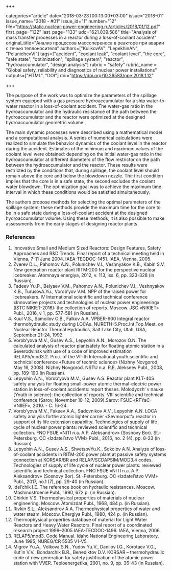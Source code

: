 +++

categories="article"
date="2018-03-23T00:13:00+03:00"
issue="2018-01"
issue_name="2018 - #01"
issue_id="1"
number="12"
file="https://static.nuclear-power-engineering.ru/articles/2018/01/12.pdf"
first_page="122"
last_page="133"
udc="621.039.586"
title="Analysis of mass transfer processes in a reactor during a loss-of-coolant accident"
original_title="Анализ процессов массопереноса в реакторе при аварии с течью теплоносителя"
authors=["KulikovAV", "LepekhinAN", "PolunichevVI"]
tags=["accident", "coolant leak", "coolant level", "the core", "safe state", "optimization", "spillage system", "reactor", "hydroaccumulator", "design analysis"]
rubric = "safety"
rubric_name = "Global safety, reliability and diagnostics of nuclear power installations"
outputs=["HTML", "DOI"]
doi="https://doi.org/10.26583/npe.2018.1.12"

+++

The purpose of the work was to optimize the parameters of the spillage system equipped with a gas pressure hydroaccumulator for a ship water-to-water reactor in a loss-of-coolant accident. The water-gas ratio in the hydroaccumulator and the hydraulic resistance of the path between the hydroaccumulator and the reactor were optimized at the designed hydroaccumulator geometric volume.

The main dynamic processes were described using a mathematical model and a computational analysis. A series of numerical calculations were realized to simulate the behavior dynamics of the coolant level in the reactor during the accident. Estimates of the minimum and maximum values of the coolant level were obtained: depending on the initial water-gas ratio in the hydroaccumulator at different diameters of the flow restrictor on the path between the hydroaccumulator and the reactor. These results were restricted by the conditions that, during spillage, the coolant level should remain above the core and below the blowdown nozzle. The first condition implies that the core is in a safe state, the second excludes the coolant water blowdown. The optimization goal was to achieve the maximum time interval in which these conditions would be satisfied simultaneously.

The authors propose methods for selecting the optimal parameters of the spillage system; these methods provide the maximum time for the core to be in a safe state during a loss-of-coolant accident at the designed hydroaccumulator volume. Using these methods, it is also possible to make assessments from the early stages of designing reactor plants.

### References

1. Innovative Small and Medium Sized Reactors: Design Features, Safety Approaches and R&D Trends. Final report of a technical meeting held in Vienna, 7-11 June 2004. IAEA-TECDOC-1451. IAEA, Vienna, 2005.
2. Zverev D.L., Pahomov A.N., Polunichev V.I., Veshnyakov K.B., Kabin S.V. New generation reactor plant RITM-200 for the perspective nuclear icebreaker. Atomnaya energiya, 2012, v. 113, iss. 6, pp. 323-328 (in Russian).
3. Fadeev Yu.P., Belyaev V.M., Pahomov A.N., Polunichev V.I., Veshnyakov K.B., TurusovA.Yu., Vorob’yov V.M. NPP of the raised power for icebreakers. IV International scientific and technical conference «Innovative projects and technologies of nuclear power engineering» (ISTC NIKIET-2016): the collection of reports. Moscow. JSC «NIKIET» Publ., 2016, v 1, pp. 577-581 (in Russian).
4. Kuul V.S., Samoilov O.B., Falkov A.A. VPBER-600 Integral reactor thermohydraulic study during LOCAs. NURETH-5.Proc.Int.Top.Meet. on Nuclear Reactor Thermal Hydraulics, Salt Lake City, Utah, USA, September 21-24, 1992.
5. Vorob’yova M.V., Gusev A.S., Lepyohin A.N., Morozov O.N. The calculated analysis of reactor plantsafety for floating atomic station in a Severodvinsk with use of a code of improved estimation RELAP5/mod3.2. Proc. of the VII-th International youth scientific and technical conference «Future of technic science» (Nizhny Novgorod, May 16, 2008). Nizhny Novgorod. NSTU n.a. R.E. Alekseev Publ., 2008, pp. 189-190 (in Russian).
6. Lepyohin A.N., Vorob’yova M.V., Gusev A.S. Reactor plant KLT-40S safety analysis for floating small-power atomic thermal-electric power station in loss-of-coolant accidents: report theses. Molodyozh’ v nauke [Youth in science]: the collection of reports. VIII scientific and technical conference (Sarov, November 10-12, 2009).Sarov: FSUE «RFYaC-VNIIEF», 2010. - С. 16-24.
7. Vorob’yova M.V., Fakeev A.A., Sadovnikov A.V., Lepyohin A.N. LOCA safety analysis forthe atomic lighter carrier «Sevmorput’» reactor in support of its life extension capability. Technologies of supply of life cycle of nuclear power plants: reviewed scientific and technical collection. FNO FSUE «NITI n.a. A.P. Aleksandrov» (Sosnovy Bor). St.-Petersburg. OC «Izdatel’stvo VVM» Publ., 2016, no. 2 (4), pp. 8-23 (in Russian).
8. Lepyohin A.N., Gusev A.S., ShvetsovYu.K., Sokolov A.N. Analyze of loss-of-coolant accidents in RITM-200 power plant at passive safety systems connection at KORSAR/BR and RELAP/SCDAPSIM/MOD3.4 codes. Technologies of supply of life cycle of nuclear power plants: reviewed scientific and technical collection. FNO FSUE «NITI n.a. A.P. Aleksandrov» (Sosnovy Bor). St.-Petersburg. OC «Izdatel’stvo VVM» Publ., 2017, no.1 (7), pp. 29-40 (in Russian).
9. Idel’chik I.E. The reference book on hydraulic resistances. Moscow. Mashinostroenie Publ., 1990, 672 p. (in Russian).
10. Chirkin V.S. Thermоphysical properties of materials of nuclear engineering. Moscow. Atomizdat Publ., 1968, 484 p. (in Russian).
11. Rivkin S.L., Aleksandrov A.A. Thermоphysical properties of water and water steam. Moscow. Energiya Publ., 1980, 424 p. (in Russian).
12. Thermophysical properties database of material for Light Water Reactors and Heavy Water Reactors. Final report of a coordinated research project 1999–2005.IAEA-TECDOC-1496. IAEA, Vienna, 2006.
13. RELAP5/mod3. Сode Manual. Idaho National Engineering Laboratory, June 1995, NUREG/CR 5535 V1-V5.
14. Migrov Yu.A., Volkova S.N., Yudov Yu.V., Danilov I.G., Korotaev V.G., Kut’in V.V., Bondarchik B.R., Benediktov D.V. KORSAR – thermohydraulic code of new generation for safety justification of the atomic power station with VVER. Teploenergetika, 2001, no. 9, pp. 36-43 (in Russian).